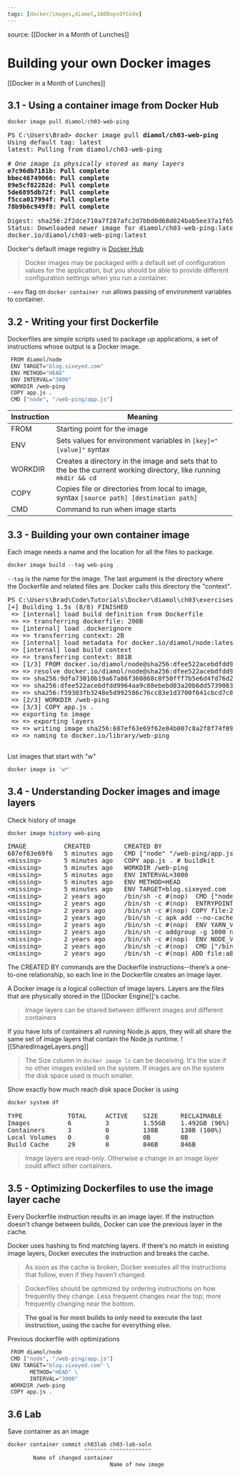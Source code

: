 ```yaml
---
tags: [docker/images,diamol,100DaysOfCode]
---
```


source: [[Docker in a Month of Lunches]]

# Building your own Docker images
[[Docker in a Month of Lunches]]

## 3.1 - Using a container image from Docker Hub

```powershell
docker image pull diamol/ch03-web-ping
```

<pre>
PS C:\Users\Brad> docker image pull <strong>diamol/ch03-web-ping</strong>
Using default tag: latest
latest: Pulling from diamol/ch03-web-ping

<em># One image is physically stored as many layers</em>
<strong>e7c96db7181b: Pull complete
bbec46749066: Pull complete
89e5cf82282d: Pull complete
5de6895db72f: Pull complete
f5cca017994f: Pull complete
78b9b6c949f8: Pull complete</strong>

Digest: sha256:2f2dce710a7f287afc2d7bbd0d68d024bab5ee37a1f658cef46c64b1a69affd2
Status: Downloaded newer image for diamol/ch03-web-ping:latest
docker.io/diamol/ch03-web-ping:latest
</pre>

Docker's default image registry is [Docker Hub](https://hub.docker.com/)

> Docker images may be packaged with a default set of configuration values for the application, but you should be able to provide different configuration settings when you run a container.

`--env` flag on `docker container run` allows passing of environment variables to container.

## 3.2 - Writing your first Dockerfile

Dockerfiles are simple scripts used to package up applications, a set of instructions whose output is a Docker image.

```dockerfile
 FROM diamol/node
 ENV TARGET="blog.sixeyed.com"
 ENV METHOD="HEAD"
 ENV INTERVAL="3000"
 WORKDIR /web-ping
 COPY app.js .
 CMD ["node", "/web-ping/app.js"]
 ```

|Instruction | Meaning |
|------------|---------|
| FROM | Starting point for the image |
| ENV  | Sets values for environment variables in `[key]="[value]"` syntax |
| WORKDIR | Creates a directory in the image and sets that to the be the current working directory, like running `mkdir && cd`|
| COPY    | Copies file or directories from local to image, syntax `[source path] [destination path]` |
| CMD     | Command to run when image starts |

## 3.3 - Building your own container image

Each image needs a name and the location for all the files to package.

```powershell
docker image build --tag web-ping .
```

`--tag` is the name for the image. The last argument is the directory where the Dockerfile and related files are.  Docker calls this directory the "context".

<pre>
PS C:\Users\Brad\Code\Tutorials\Docker\diamol\ch03\exercises\web-ping> docker image build --tag web-ping .
[+] Building 1.5s (8/8) FINISHED
 => [internal] load build definition from Dockerfile                                                               0.0s
 => => transferring dockerfile: 200B                                                                               0.0s
 => [internal] load .dockerignore                                                                                  0.0s
 => => transferring context: 2B                                                                                    0.0s
 => [internal] load metadata for docker.io/diamol/node:latest                                                      1.3s
 => [internal] load build context                                                                                  0.0s
 => => transferring context: 881B                                                                                  0.0s
 => [1/3] FROM docker.io/diamol/node@sha256:dfee522acebdfdd9964aa9c88ebebd03a20b6dd573908347be3ebf52ac4879c8       0.1s
 => => resolve docker.io/diamol/node@sha256:dfee522acebdfdd9964aa9c88ebebd03a20b6dd573908347be3ebf52ac4879c8       0.0s
 => => sha256:9dfa73010b19a67a86f360868c0f50fff7b5e6d4fd76d21df822c62aa784f810 5.66kB / 5.66kB                     0.0s
 => => sha256:dfee522acebdfdd9964aa9c88ebebd03a20b6dd573908347be3ebf52ac4879c8 1.41kB / 1.41kB                     0.0s
 => => sha256:f59303fb3248e5d992586c76cc83e1d3700f641cbcd7c0067bc7ad5bb2e5b489 1.16kB / 1.16kB                     0.0s
 => [2/3] WORKDIR /web-ping                                                                                        0.0s
 => [3/3] COPY app.js .                                                                                            0.0s
 => exporting to image                                                                                             0.0s
 => => exporting layers                                                                                            0.0s
 => => writing image sha256:687ef63e69f62e84b007c8a2f8f74f0960e24f6a757dbe4c2bb6ebdde7c7e4f8                       0.0s
 => => naming to docker.io/library/web-ping
 </pre>

 List images that start with "w"
 ```powershell
 docker image is 'w*'
 ```

 ## 3.4 - Understanding Docker images and image layers

Check history of image

 ```powershell
 docker image history web-ping
 ```

 <pre>
IMAGE          CREATED         CREATED BY                                      SIZE      COMMENT
687ef63e69f6   5 minutes ago   CMD [&quot;node&quot; &quot;/web-ping/app.js&quot;]                 0B        buildkit.dockerfile.v0
&lt;missing&gt;      5 minutes ago   COPY app.js . # buildkit                        846B      buildkit.dockerfile.v0
&lt;missing&gt;      5 minutes ago   WORKDIR /web-ping                               0B        buildkit.dockerfile.v0
&lt;missing&gt;      5 minutes ago   ENV INTERVAL=3000                               0B        buildkit.dockerfile.v0
&lt;missing&gt;      5 minutes ago   ENV METHOD=HEAD                                 0B        buildkit.dockerfile.v0
&lt;missing&gt;      5 minutes ago   ENV TARGET=blog.sixeyed.com                     0B        buildkit.dockerfile.v0
&lt;missing&gt;      2 years ago     /bin/sh -c #(nop)  CMD [&quot;node&quot;]                 0B
&lt;missing&gt;      2 years ago     /bin/sh -c #(nop)  ENTRYPOINT [&quot;docker-entry…   0B
&lt;missing&gt;      2 years ago     /bin/sh -c #(nop) COPY file:238737301d473041…   116B
&lt;missing&gt;      2 years ago     /bin/sh -c apk add --no-cache --virtual .bui…   5.1MB
&lt;missing&gt;      2 years ago     /bin/sh -c #(nop)  ENV YARN_VERSION=1.16.0      0B
&lt;missing&gt;      2 years ago     /bin/sh -c addgroup -g 1000 node     &amp;&amp; addu…   64.7MB
&lt;missing&gt;      2 years ago     /bin/sh -c #(nop)  ENV NODE_VERSION=10.16.0     0B
&lt;missing&gt;      2 years ago     /bin/sh -c #(nop)  CMD [&quot;/bin/sh&quot;]              0B
&lt;missing&gt;      2 years ago     /bin/sh -c #(nop) ADD file:a86aea1f3a7d68f6a…   5.53MB
</pre>

The CREATED BY commands are the Dockerfile instructions--there’s a one-to-one relationship, so each line in the Dockerfile creates an image layer.

A Docker image is a logical collection of image layers.  Layers are the files that are physically stored in the [[Docker Engine]]'s cache.

> Image layers can be shared between different images and different containers

If you have lots of containers all running Node.js apps, they will all share the same set of image layers that contain the Node.js runtime.
![[SharedImageLayers.png]]

> The Size column in `docker image ls` can be deceiving. It's the size if no other images existed on the system.  If images are on the system the disk space used is much smaller.

Show exactly how much reach disk space Docker is using

```powershell
docker system df
```

<pre>
TYPE            TOTAL     ACTIVE    SIZE      RECLAIMABLE
Images          6         3         1.55GB    1.492GB (96%)
Containers      3         0         138B      138B (100%)
Local Volumes   0         0         0B        0B
Build Cache     29        0         846B      846B
</pre>

> Image layers are read-only.  Otherwise a change in an image layer could affect other containers.

## 3.5 - Optimizing Dockerfiles to use the image layer cache

Every Dockerfile instruction results in an image layer.  If the instruction doesn't change between builds, Docker can use the previous layer in the cache.

Docker uses hashing to find matching layers.  If there's no match in existing image layers, Docker executes the instruction and breaks the cache.

> As soon as the cache is broken, Docker executes all the instructions that follow, even if they haven’t changed.

> Dockerfiles should be optimized by ordering instructions on how frequently they change.  Less frequent changes near the top; more frequently changing near the bottom.

> **The goal is for most builds to only need to execute the last instruction, using the cache for everything else.**

Previous dockerfile with optimizations

```dockerfile
 FROM diamol/node
 CMD ["node", "/web-ping/app.js"]
 ENV TARGET="blog.sixeyed.com" \
       METHOD="HEAD" \
       INTERVAL="3000"
 WORKDIR /web-ping
 COPY app.js .
```

## 3.6 Lab

Save container as an image
```powershell
docker container commit ch03lab ch03-lab-soln
                        ^^^^^^^ ^^^^^^^^^^^^^
		Name of changed container
								Name of new image
						        
```